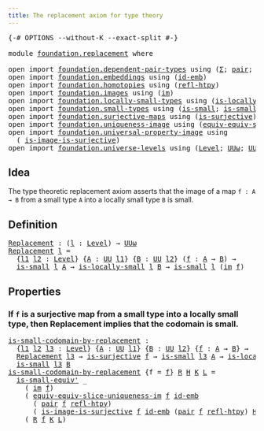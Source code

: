 ```yaml
---
title: The replacement axiom for type theory
---
```


<pre class="Agda"><a id="63" class="Symbol">{-#</a> <a id="67" class="Keyword">OPTIONS</a> <a id="75" class="Pragma">--without-K</a> <a id="87" class="Pragma">--exact-split</a> <a id="101" class="Symbol">#-}</a>

<a id="106" class="Keyword">module</a> <a id="113" href="foundation.replacement.html" class="Module">foundation.replacement</a> <a id="136" class="Keyword">where</a>

<a id="143" class="Keyword">open</a> <a id="148" class="Keyword">import</a> <a id="155" href="foundation.dependent-pair-types.html" class="Module">foundation.dependent-pair-types</a> <a id="187" class="Keyword">using</a> <a id="193" class="Symbol">(</a><a id="194" href="foundation-core.dependent-pair-types.html#515" class="Record">Σ</a><a id="195" class="Symbol">;</a> <a id="197" href="foundation-core.dependent-pair-types.html#588" class="InductiveConstructor">pair</a><a id="201" class="Symbol">;</a> <a id="203" href="foundation-core.dependent-pair-types.html#605" class="Field">pr1</a><a id="206" class="Symbol">;</a> <a id="208" href="foundation-core.dependent-pair-types.html#617" class="Field">pr2</a><a id="211" class="Symbol">)</a>
<a id="213" class="Keyword">open</a> <a id="218" class="Keyword">import</a> <a id="225" href="foundation.embeddings.html" class="Module">foundation.embeddings</a> <a id="247" class="Keyword">using</a> <a id="253" class="Symbol">(</a><a id="254" href="foundation-core.embeddings.html#1729" class="Function">id-emb</a><a id="260" class="Symbol">)</a>
<a id="262" class="Keyword">open</a> <a id="267" class="Keyword">import</a> <a id="274" href="foundation.homotopies.html" class="Module">foundation.homotopies</a> <a id="296" class="Keyword">using</a> <a id="302" class="Symbol">(</a><a id="303" href="foundation-core.homotopies.html#741" class="Function">refl-htpy</a><a id="312" class="Symbol">)</a>
<a id="314" class="Keyword">open</a> <a id="319" class="Keyword">import</a> <a id="326" href="foundation.images.html" class="Module">foundation.images</a> <a id="344" class="Keyword">using</a> <a id="350" class="Symbol">(</a><a id="351" href="foundation.images.html#2164" class="Function">im</a><a id="353" class="Symbol">)</a>
<a id="355" class="Keyword">open</a> <a id="360" class="Keyword">import</a> <a id="367" href="foundation.locally-small-types.html" class="Module">foundation.locally-small-types</a> <a id="398" class="Keyword">using</a> <a id="404" class="Symbol">(</a><a id="405" href="foundation.locally-small-types.html#861" class="Function">is-locally-small</a><a id="421" class="Symbol">)</a>
<a id="423" class="Keyword">open</a> <a id="428" class="Keyword">import</a> <a id="435" href="foundation.small-types.html" class="Module">foundation.small-types</a> <a id="458" class="Keyword">using</a> <a id="464" class="Symbol">(</a><a id="465" href="foundation.small-types.html#1463" class="Function">is-small</a><a id="473" class="Symbol">;</a> <a id="475" href="foundation.small-types.html#2736" class="Function">is-small-equiv&#39;</a><a id="490" class="Symbol">)</a>
<a id="492" class="Keyword">open</a> <a id="497" class="Keyword">import</a> <a id="504" href="foundation.surjective-maps.html" class="Module">foundation.surjective-maps</a> <a id="531" class="Keyword">using</a> <a id="537" class="Symbol">(</a><a id="538" href="foundation.surjective-maps.html#1919" class="Function">is-surjective</a><a id="551" class="Symbol">)</a>
<a id="553" class="Keyword">open</a> <a id="558" class="Keyword">import</a> <a id="565" href="foundation.uniqueness-image.html" class="Module">foundation.uniqueness-image</a> <a id="593" class="Keyword">using</a> <a id="599" class="Symbol">(</a><a id="600" href="foundation.uniqueness-image.html#8844" class="Function">equiv-equiv-slice-uniqueness-im</a><a id="631" class="Symbol">)</a>
<a id="633" class="Keyword">open</a> <a id="638" class="Keyword">import</a> <a id="645" href="foundation.universal-property-image.html" class="Module">foundation.universal-property-image</a> <a id="681" class="Keyword">using</a>
  <a id="689" class="Symbol">(</a> <a id="691" href="foundation.universal-property-image.html#11064" class="Function">is-image-is-surjective</a><a id="713" class="Symbol">)</a>
<a id="715" class="Keyword">open</a> <a id="720" class="Keyword">import</a> <a id="727" href="foundation.universe-levels.html" class="Module">foundation.universe-levels</a> <a id="754" class="Keyword">using</a> <a id="760" class="Symbol">(</a><a id="761" href="Agda.Primitive.html#597" class="Postulate">Level</a><a id="766" class="Symbol">;</a> <a id="768" href="foundation-core.universe-levels.html#247" class="Primitive">UUω</a><a id="771" class="Symbol">;</a> <a id="773" href="foundation-core.universe-levels.html#235" class="Primitive">UU</a><a id="775" class="Symbol">)</a>
</pre>
## Idea

The type theoretic replacement axiom asserts that the image of a map `f : A → B` from a small type `A` into a locally small type `B` is small.

## Definition

<pre class="Agda"><a id="Replacement"></a><a id="958" href="foundation.replacement.html#958" class="Function">Replacement</a> <a id="970" class="Symbol">:</a> <a id="972" class="Symbol">(</a><a id="973" href="foundation.replacement.html#973" class="Bound">l</a> <a id="975" class="Symbol">:</a> <a id="977" href="Agda.Primitive.html#597" class="Postulate">Level</a><a id="982" class="Symbol">)</a> <a id="984" class="Symbol">→</a> <a id="986" href="foundation-core.universe-levels.html#247" class="Primitive">UUω</a>
<a id="990" href="foundation.replacement.html#958" class="Function">Replacement</a> <a id="1002" href="foundation.replacement.html#1002" class="Bound">l</a> <a id="1004" class="Symbol">=</a>
  <a id="1008" class="Symbol">{</a><a id="1009" href="foundation.replacement.html#1009" class="Bound">l1</a> <a id="1012" href="foundation.replacement.html#1012" class="Bound">l2</a> <a id="1015" class="Symbol">:</a> <a id="1017" href="Agda.Primitive.html#597" class="Postulate">Level</a><a id="1022" class="Symbol">}</a> <a id="1024" class="Symbol">{</a><a id="1025" href="foundation.replacement.html#1025" class="Bound">A</a> <a id="1027" class="Symbol">:</a> <a id="1029" href="foundation-core.universe-levels.html#235" class="Primitive">UU</a> <a id="1032" href="foundation.replacement.html#1009" class="Bound">l1</a><a id="1034" class="Symbol">}</a> <a id="1036" class="Symbol">{</a><a id="1037" href="foundation.replacement.html#1037" class="Bound">B</a> <a id="1039" class="Symbol">:</a> <a id="1041" href="foundation-core.universe-levels.html#235" class="Primitive">UU</a> <a id="1044" href="foundation.replacement.html#1012" class="Bound">l2</a><a id="1046" class="Symbol">}</a> <a id="1048" class="Symbol">(</a><a id="1049" href="foundation.replacement.html#1049" class="Bound">f</a> <a id="1051" class="Symbol">:</a> <a id="1053" href="foundation.replacement.html#1025" class="Bound">A</a> <a id="1055" class="Symbol">→</a> <a id="1057" href="foundation.replacement.html#1037" class="Bound">B</a><a id="1058" class="Symbol">)</a> <a id="1060" class="Symbol">→</a>
  <a id="1064" href="foundation.small-types.html#1463" class="Function">is-small</a> <a id="1073" href="foundation.replacement.html#1002" class="Bound">l</a> <a id="1075" href="foundation.replacement.html#1025" class="Bound">A</a> <a id="1077" class="Symbol">→</a> <a id="1079" href="foundation.locally-small-types.html#861" class="Function">is-locally-small</a> <a id="1096" href="foundation.replacement.html#1002" class="Bound">l</a> <a id="1098" href="foundation.replacement.html#1037" class="Bound">B</a> <a id="1100" class="Symbol">→</a> <a id="1102" href="foundation.small-types.html#1463" class="Function">is-small</a> <a id="1111" href="foundation.replacement.html#1002" class="Bound">l</a> <a id="1113" class="Symbol">(</a><a id="1114" href="foundation.images.html#2164" class="Function">im</a> <a id="1117" href="foundation.replacement.html#1049" class="Bound">f</a><a id="1118" class="Symbol">)</a>
</pre>
## Properties

### If `f` is a surjective map from a small type into a locally small type, then Replacement implies that the codomain is small.

<pre class="Agda"><a id="is-small-codomain-by-replacement"></a><a id="1278" href="foundation.replacement.html#1278" class="Function">is-small-codomain-by-replacement</a> <a id="1311" class="Symbol">:</a>
  <a id="1315" class="Symbol">{</a><a id="1316" href="foundation.replacement.html#1316" class="Bound">l1</a> <a id="1319" href="foundation.replacement.html#1319" class="Bound">l2</a> <a id="1322" href="foundation.replacement.html#1322" class="Bound">l3</a> <a id="1325" class="Symbol">:</a> <a id="1327" href="Agda.Primitive.html#597" class="Postulate">Level</a><a id="1332" class="Symbol">}</a> <a id="1334" class="Symbol">{</a><a id="1335" href="foundation.replacement.html#1335" class="Bound">A</a> <a id="1337" class="Symbol">:</a> <a id="1339" href="foundation-core.universe-levels.html#235" class="Primitive">UU</a> <a id="1342" href="foundation.replacement.html#1316" class="Bound">l1</a><a id="1344" class="Symbol">}</a> <a id="1346" class="Symbol">{</a><a id="1347" href="foundation.replacement.html#1347" class="Bound">B</a> <a id="1349" class="Symbol">:</a> <a id="1351" href="foundation-core.universe-levels.html#235" class="Primitive">UU</a> <a id="1354" href="foundation.replacement.html#1319" class="Bound">l2</a><a id="1356" class="Symbol">}</a> <a id="1358" class="Symbol">{</a><a id="1359" href="foundation.replacement.html#1359" class="Bound">f</a> <a id="1361" class="Symbol">:</a> <a id="1363" href="foundation.replacement.html#1335" class="Bound">A</a> <a id="1365" class="Symbol">→</a> <a id="1367" href="foundation.replacement.html#1347" class="Bound">B</a><a id="1368" class="Symbol">}</a> <a id="1370" class="Symbol">→</a>
  <a id="1374" href="foundation.replacement.html#958" class="Function">Replacement</a> <a id="1386" href="foundation.replacement.html#1322" class="Bound">l3</a> <a id="1389" class="Symbol">→</a> <a id="1391" href="foundation.surjective-maps.html#1919" class="Function">is-surjective</a> <a id="1405" href="foundation.replacement.html#1359" class="Bound">f</a> <a id="1407" class="Symbol">→</a> <a id="1409" href="foundation.small-types.html#1463" class="Function">is-small</a> <a id="1418" href="foundation.replacement.html#1322" class="Bound">l3</a> <a id="1421" href="foundation.replacement.html#1335" class="Bound">A</a> <a id="1423" class="Symbol">→</a> <a id="1425" href="foundation.locally-small-types.html#861" class="Function">is-locally-small</a> <a id="1442" href="foundation.replacement.html#1322" class="Bound">l3</a> <a id="1445" href="foundation.replacement.html#1347" class="Bound">B</a> <a id="1447" class="Symbol">→</a>
  <a id="1451" href="foundation.small-types.html#1463" class="Function">is-small</a> <a id="1460" href="foundation.replacement.html#1322" class="Bound">l3</a> <a id="1463" href="foundation.replacement.html#1347" class="Bound">B</a>
<a id="1465" href="foundation.replacement.html#1278" class="Function">is-small-codomain-by-replacement</a> <a id="1498" class="Symbol">{</a><a id="1499" class="Argument">f</a> <a id="1501" class="Symbol">=</a> <a id="1503" href="foundation.replacement.html#1503" class="Bound">f</a><a id="1504" class="Symbol">}</a> <a id="1506" href="foundation.replacement.html#1506" class="Bound">R</a> <a id="1508" href="foundation.replacement.html#1508" class="Bound">H</a> <a id="1510" href="foundation.replacement.html#1510" class="Bound">K</a> <a id="1512" href="foundation.replacement.html#1512" class="Bound">L</a> <a id="1514" class="Symbol">=</a>
  <a id="1518" href="foundation.small-types.html#2736" class="Function">is-small-equiv&#39;</a> <a id="1534" class="Symbol">_</a>
    <a id="1540" class="Symbol">(</a> <a id="1542" href="foundation.images.html#2164" class="Function">im</a> <a id="1545" href="foundation.replacement.html#1503" class="Bound">f</a><a id="1546" class="Symbol">)</a>
    <a id="1552" class="Symbol">(</a> <a id="1554" href="foundation.uniqueness-image.html#8844" class="Function">equiv-equiv-slice-uniqueness-im</a> <a id="1586" href="foundation.replacement.html#1503" class="Bound">f</a> <a id="1588" href="foundation-core.embeddings.html#1729" class="Function">id-emb</a>
      <a id="1601" class="Symbol">(</a> <a id="1603" href="foundation-core.dependent-pair-types.html#588" class="InductiveConstructor">pair</a> <a id="1608" href="foundation.replacement.html#1503" class="Bound">f</a> <a id="1610" href="foundation-core.homotopies.html#741" class="Function">refl-htpy</a><a id="1619" class="Symbol">)</a>
      <a id="1627" class="Symbol">(</a> <a id="1629" href="foundation.universal-property-image.html#11064" class="Function">is-image-is-surjective</a> <a id="1652" href="foundation.replacement.html#1503" class="Bound">f</a> <a id="1654" href="foundation-core.embeddings.html#1729" class="Function">id-emb</a> <a id="1661" class="Symbol">(</a><a id="1662" href="foundation-core.dependent-pair-types.html#588" class="InductiveConstructor">pair</a> <a id="1667" href="foundation.replacement.html#1503" class="Bound">f</a> <a id="1669" href="foundation-core.homotopies.html#741" class="Function">refl-htpy</a><a id="1678" class="Symbol">)</a> <a id="1680" href="foundation.replacement.html#1508" class="Bound">H</a><a id="1681" class="Symbol">))</a>
    <a id="1688" class="Symbol">(</a> <a id="1690" href="foundation.replacement.html#1506" class="Bound">R</a> <a id="1692" href="foundation.replacement.html#1503" class="Bound">f</a> <a id="1694" href="foundation.replacement.html#1510" class="Bound">K</a> <a id="1696" href="foundation.replacement.html#1512" class="Bound">L</a><a id="1697" class="Symbol">)</a>
</pre>